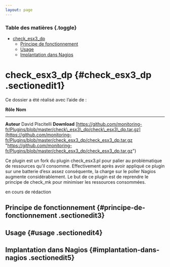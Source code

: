 ```yaml
---
layout: page
---
```


### Table des matières {.toggle}

-   [check\_esx3\_dp](check_esx3_dp.html#check_esx3_dp)
    -   [Principe de
        fonctionnement](check_esx3_dp.html#principe-de-fonctionnement)
    -   [Usage](check_esx3_dp.html#usage)
    -   [Implantation dans
        Nagios](check_esx3_dp.html#implantation-dans-nagios)

check\_esx3\_dp {#check_esx3_dp .sectionedit1}
===============

Ce dossier a été réalisé avec l’aide de :

  **Rôle**       **Nom**
  -------------- ----------------------------------------------------------------------------------------------------------------------------------------------------------------------------------------------------------------------------------------------------------------------------------
  **Auteur**     David Piscitelli
  **Download**   [https://github.com/monitoring-fr/Plugins/blob/master/check\_esx3\_dp/check\_esx3\_dp.tar.gz](https://github.com/monitoring-fr/Plugins/blob/master/check_esx3_dp/check_esx3_dp.tar.gz "https://github.com/monitoring-fr/Plugins/blob/master/check_esx3_dp/check_esx3_dp.tar.gz")

Ce plugin est un fork du plugin check\_esx3.pl pour palier au
problématique de ressources qu’il consomme. Effectivement après avoir
appliqué ce plugin sur une batterie d’esx assez conséquente, la charge
sur le poller Nagios augmente considérablement. Le but de ce plugin est
de reprendre le principe de check\_mk pour minimiser les ressources
consommées.

en cours de rédaction

Principe de fonctionnement {#principe-de-fonctionnement .sectionedit3}
--------------------------

Usage {#usage .sectionedit4}
-----

Implantation dans Nagios {#implantation-dans-nagios .sectionedit5}
------------------------
